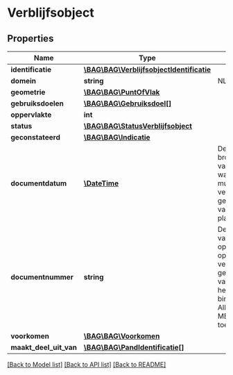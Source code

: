 # Verblijfsobject

## Properties
Name | Type | Description | Notes
------------ | ------------- | ------------- | -------------
**identificatie** | [**\BAG\BAG\VerblijfsobjectIdentificatie**](VerblijfsobjectIdentificatie.md) |  | 
**domein** | **string** | NL.IMBAG.Verblijfsobject | 
**geometrie** | [**\BAG\BAG\PuntOfVlak**](PuntOfVlak.md) |  | 
**gebruiksdoelen** | [**\BAG\BAG\Gebruiksdoel[]**](Gebruiksdoel.md) |  | 
**oppervlakte** | **int** |  | 
**status** | [**\BAG\BAG\StatusVerblijfsobject**](StatusVerblijfsobject.md) |  | 
**geconstateerd** | [**\BAG\BAG\Indicatie**](Indicatie.md) |  | 
**documentdatum** | [**\DateTime**](\DateTime.md) | De datum waarop het brondocument is vastgesteld, op basis waarvan een opname, mutatie of een verwijdering van gegevens ten aanzien van een object heeft plaatsgevonden. | 
**documentnummer** | **string** | De unieke aanduiding van het brondocument op basis waarvan een opname, mutatie of een verwijdering van gegevens ten aanzien van een woonplaats heeft plaatsgevonden, binnen een gemeente. Alle karakters uit de MES-1 karakterset zijn toegestaan. | 
**voorkomen** | [**\BAG\BAG\Voorkomen**](Voorkomen.md) |  | 
**maakt_deel_uit_van** | [**\BAG\BAG\PandIdentificatie[]**](PandIdentificatie.md) |  | 

[[Back to Model list]](../../README.md#documentation-for-models) [[Back to API list]](../../README.md#documentation-for-api-endpoints) [[Back to README]](../../README.md)

